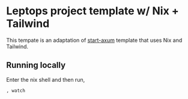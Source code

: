 # Leptops project template w/ Nix + Tailwind

This tempate is an adaptation of [start-axum](https://github.com/leptos-rs/start-axum) template that uses Nix and Tailwind.

## Running locally

Enter the nix shell and then run,

```sh
, watch
```
